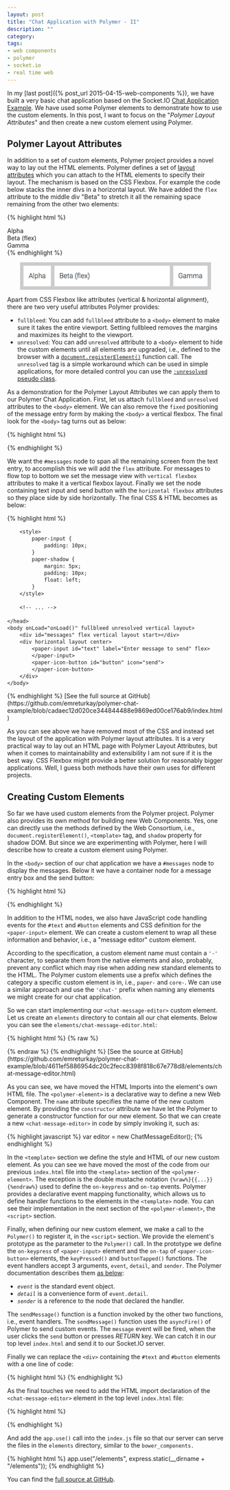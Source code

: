 ```yaml
---
layout: post
title: "Chat Application with Polymer - II"
description: ""
category: 
tags: 
- web components
- polymer
- socket.io
- real time web
---
```

In my [last post]({% post_url 2015-04-15-web-components %}), we have built a very basic chat application based on the Socket.IO [Chat Application Example](http://socket.io/get-started/chat). We have used some Polymer elements to demonstrate how to use the custom elements. In this post, I want to focus on the "_Polymer Layout Attributes_" and then create a new custom element using Polymer.

## Polymer Layout Attributes
In addition to a set of custom elements, Polymer project provides a novel way to lay out the HTML elements. Polymer defines a set of [layout attributes](https://www.polymer-project.org/0.5/docs/polymer/layout-attrs.html) which you can attach to the HTML elements to specify their layout. The mechanism is based on the CSS Flexbox. For example the code below stacks the inner divs in a horizontal layout. We have added the `flex` attribute to the middle div "Beta" to stretch it all the remaining space remaining from the other two elements:

{% highlight html %}
<div horizontal layout>
    <div>Alpha</div>
    <div flex>Beta (flex)</div>
    <div>Gamma</div>
</div>
{% endhighlight %}

<img src="/images/polymer-layout-attributes-01.png"
     alt="Polymer Chat Screen Capture"
     style="display:block;margin:auto">

Apart from CSS Flexbox like attributes (vertical & horizontal alignment), there are two very useful attributes Polymer provides:

* `fullbleed`: You can add `fullbleed` attribute to a `<body>` element to make sure it takes the entire viewport. Setting fullbleed removes the margins and maximizes its height to the viewport.
* `unresolved`: You can add `unresolved` attribute to a `<body>` element to hide the custom elements until all elements are upgraded, i.e., defined to the browser with a [`document.registerElement()`](https://developer.mozilla.org/en-US/docs/Web/API/Document/registerElement) function call. The `unresolved` tag is a simple workaround which can be used in simple applications, for more detailed control you can use the [`:unresolved` pseudo class](https://www.polymer-project.org/0.5/articles/styling-elements.html#preventing-fouc).

As a demonstration for the Polymer Layout Attributes we can apply them to our Polymer Chat Application. First, let us attach `fullbleed` and `unresolved` attributes to the `<body>` element. We can also remove the `fixed` positioning of the message entry form by making the `<body>` a vertical flexbox. The final look for the `<body>` tag turns out as below:

{% highlight html %}
<body onLoad="onLoad()" fullbleed unresolved vertical layout>
{% endhighlight %}

We want the `#messages` node to span all the remaining screen from the text entry, to accomplish this we will add the `flex` attribute. For messages to flow top to bottom we set the message view with `vertical flexbox` attributes to make it a vertical flexbox layout. Finally we set the node containing text input and send button with the `horizontal flexbox` attributes so they place side by side horizontally. The final CSS & HTML becomes as below:

{% highlight html %}
<html>
    <head>
        <!-- ... -->

        <style>
            paper-input {
                padding: 10px;
            }
            paper-shadow {
                margin: 5px;
                padding: 10px;
                float: left;
            }
        </style>

        <!-- ... -->

    </head>
    <body onLoad="onLoad()" fullbleed unresolved vertical layout>
        <div id="messages" flex vertical layout start></div>
        <div horizontal layout center>
            <paper-input id="text" label="Enter message to send" flex>
            </paper-input>
            <paper-icon-button id="button" icon="send">
            </paper-icon-button>
        </div>
    </body>
</html>
{% endhighlight %}
[See the full source at GitHub](https://github.com/emreturkay/polymer-chat-example/blob/cadaec12d020ce344844488e9869ed00ce176ab9/index.html)

As you can see above we have removed most of the CSS and instead set the layout of the application with Polymer layout attributes. It is a very practical way to lay out an HTML page with Polymer Layout Attributes, but when it comes to maintainability and extensibility I am not sure if it is the best way. CSS Flexbox might provide a better solution for reasonably bigger applications. Well, I guess both methods have their own uses for different projects.

## Creating Custom Elements
So far we have used custom elements from the Polymer project. Polymer also provides its own method for building new Web Components. Yes, one can directly use the methods defined by the Web Consortium, i.e., `document.registerElement()`, `<template>` tag, and `shadow` property for shadow DOM. But since we are experimenting with Polymer, here I will describe how to create a custom element using Polymer.

In the `<body>` section of our chat application we have a `#messages` node to display the messages. Below it we have a container node for a message entry box and the send button:

{% highlight html %}
<div horizontal layout center>
    <paper-input id="text" label="Enter message to send" flex>
    </paper-input>
    <paper-icon-button id="button" icon="send">
    </paper-icon-button>
</div>
{% endhighlight %}

In addition to the HTML nodes, we also have JavaScript code handling events for the `#text` and `#button` elements and CSS definition for the `<paper-input>` element. We can create a custom element to wrap all these information and behavior, i.e., a "message editor" custom element.

According to the specification, a custom element name must contain a `'-'` character, to separate them from the native elements and also, probably, prevent any conflict which may rise when adding new standard elements to the HTML. The Polymer custom elements use a prefix which defines the category a specific custom element is in, i.e., `paper-` and `core-`. We can use a similar approach and use the `'chat-'` prefix when naming any elements we might create for our chat application.

So we can start implementing our `<chat-message-editor>` custom element. Let us create an `elements` directory to contain all our chat elements. Below you can see the `elements/chat-message-editor.html`:

{% highlight html %}
{% raw %}
<link rel="import" href="/bower_components/polymer/polymer.html">
<link rel="import" href="/bower_components/core-icon/core-icon.html">
<link rel="import" href="/bower_components/paper-input/paper-input.html">
<link rel="import" href="/bower_components/paper-icon-button/paper-icon-button.html">

<polymer-element name="chat-message-editor" constructor="ChatMessageEditor">

<template>
    <style>
        paper-input {
            padding: 10px;
        }
    </style>

    <div id="container" horizontal layout center>
        <paper-input
            id="input"
            label="Enter message to send"
            on-keypress="{{keyPressed}}"
            flex>
        </paper-input>
        <paper-icon-button
            id="button"
            icon="send"
            on-tap="{{buttonTapped}}">
        </paper-icon-button>
    </div>
</template>

<script>
    Polymer({
        sendMessage: function() {
            this.asyncFire("message",
                {
                    message: this.$.input.value
                });
            this.$.input.value = "";
        },
        keyPressed: function(event, detail, sender) {
            if (event.which == 13) {
                this.sendMessage();
                event.preventDefault();
            }
        },
        buttonTapped: function(event, detail, sender) {
            this.sendMessage();
            event.preventDefault();
        }
    });
</script>

</polymer-element>
{% endraw %}
{% endhighlight %}
[See the source at GitHub](https://github.com/emreturkay/polymer-chat-example/blob/4611ef5886954dc20c2fecc8398f818c67e778d8/elements/chat-message-editor.html)

As you can see, we have moved the HTML Imports into the element's own HTML file. The `<polymer-element>` is a declarative way to define a new Web Component. The `name` attribute specifies the name of the new custom element. By providing the `constructor` attribute we have let the Polymer to generate a constructor function for our new element. So that we can create a new `<chat-message-editor>` in code by simply invoking it, such as:

{% highlight javascript %}
var editor = new ChatMessageEditor();
{% endhighlight %}

In the `<template>` section we define the style and HTML of our new custom element. As you can see we have moved the most of the code from our previous `index.html` file into the `<template>` section of the `<polymer-element>`. The exception is the double mustache notation `{%raw%}{{...}}{%endraw%}` used to define the `on-keypress` and `on-tap` events. Polymer provides a declarative event mapping functionality, which allows us to define handler functions to the elements in the `<template>` node. You can see their implementation in the next section of the `<polymer-element>`, the `<script>` section.

Finally, when defining our new custom element, we make a call to the `Polymer()` to register it, in the `<script>` section. We provide the element's prototype as the parameter to the `Polymer()` call. In the prototype we define the `on-keypress` of `<paper-input>` element and the `on-tap` of `<paper-icon-button>` elements, the `keyPressed()` and `buttonTapped()` functions. The event handlers accept 3 arguments, `event`, `detail`, and `sender`. The Polymer documentation describes them [as below](https://www.polymer-project.org/0.5/docs/polymer/polymer.html#declarative-event-mapping):

* _`event`_ is the standard event object.
* _`detail`_ is a convenience form of `event.detail`.
* _`sender`_ is a reference to the node that declared the handler.

The `sendMessage()` function is a function invoked by the other two functions, i.e., event handlers. The `sendMessage()` function uses the `asyncFire()` of Polymer to send custom events. The `message` event will be fired, when the user clicks the `send` button or presses _RETURN_ key. We can catch it in our top level `index.html` and send it to our Socket.IO server.

Finally we can replace the `<div>` containing the `#text` and `#button` elements with a one line of code:

{% highlight html %}
<chat-message-editor id="editor"></chat-message-editor>
{% endhighlight %}

As the final touches we need to add the HTML import declaration of the `<chat-message-editor>` element in the top level `index.html` file:

{% highlight html %}
<link rel="import" href="/elements/chat-message-editor.html">
{% endhighlight %}

And add the `app.use()` call into the `index.js` file so that our server can serve the files in the `elements` directory, similar to the `bower_components.`

{% highlight html %}
app.use("/elements", express.static(__dirname + "/elements"));
{% endhighlight %}

You can find the [full source at GitHub](https://github.com/emreturkay/polymer-chat-example/tree/4611ef5886954dc20c2fecc8398f818c67e778d8).
